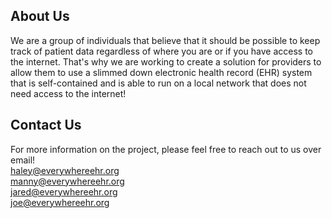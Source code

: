 ## About Us

We are a group of individuals that believe that it should be possible to keep track of patient data regardless of where you are or if you have access to the internet. That's why we are working to create a solution for providers to allow them to use a slimmed down electronic health record (EHR) system that is self-contained and is able to run on a local network that does not need access to the internet!

## Contact Us
For more information on the project, please feel free to reach out to us over email!  
haley@everywhereehr.org  
manny@everywhereehr.org  
jared@everywhereehr.org  
joe@everywhereehr.org
